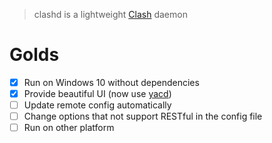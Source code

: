 > clashd is a lightweight [Clash](https://github.com/Dreamacro/clash) daemon

# Golds

- [x] Run on Windows 10 without dependencies
- [x] Provide beautiful UI (now use [yacd](https://github.com/haishanh/yacd))
- [ ] Update remote config automatically
- [ ] Change options that not support RESTful in the config file
- [ ] Run on other platform
